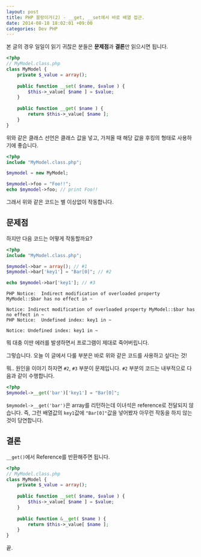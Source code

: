 ```yaml
---
layout: post
title: PHP 꼴랑이거(2) - __get, __set에서 바로 배열 접근.
date: 2014-08-18 18:02:01 +09:00
categories: Dev PHP
---
```


본 글의 경우 일일이 읽기 귀찮은 분들은 **문제점**과 **결론**만 읽으시면 됩니다.


```php
<?php
// MyModel.class.php
class MyModel {
	private $_value = array();
    
    public function __set( $name, $value ) {
    	$this->_value[ $name ] = $value;
    }
    
    public function __get( $name ) {
    	return $this->_value[ $name ];
    }
}
```

위와 같은 클래스 선언은 클래스 값을 넣고, 가져올 때 해당 값을 후킹의 형태로 사용하기에 좋습니다.

```php
<?php
include "MyModel.class.php";

$mymodel = new MyModel;

$mymodel->foo = "Foo!!";
echo $mymodel->foo; // print Foo!!
```

그래서 위와 같은 코드는 별 이상없이 작동합니다. 

## 문제점

하지만 다음 코드는 어떻게 작동할까요?

```php
<?php
include "MyModel.class.php";

$mymodel->bar = array(); // #1
$mymodel->bar['key1'] = "Bar[0]"; // #2

echo $mymodel->bar['key1']; // #3
```

```
PHP Notice:  Indirect modification of overloaded property MyModel::$bar has no effect in ~

Notice: Indirect modification of overloaded property MyModel::$bar has no effect in ~
PHP Notice:  Undefined index: key1 in ~

Notice: Undefined index: key1 in ~
```

뭐 대충 이딴 에러를 발생하면서 프로그램이 제대로 죽어버립니다.

그렇습니다. 오늘 이 글에서 다룰 부분은 바로 위와 같은 코드를 사용하고 싶다는 것!

뭐.. 원인을 이야기 하자면 `#2`, `#3` 부분이 문제입니다. `#2` 부분의 코드는 내부적으로 다음과 같이 수행합니다.

```php
<?php
$mymodel->__get('bar')['key1'] = "Bar[0]";
```

`$mymodel->__get('bar')`은 array를 리턴하는데 이녀석은 reference로 전달되지 않습니다. 즉, 그런 배열값의 `key1`값에 `"Bar[0]"`값을 넣어봤자 아무런 작동을 하지 않는 것이 당연합니다.

## 결론

`__get()`에서 Reference를 반환해주면 됩니다.

```php
<?php
// MyModel.class.php
class MyModel {
	private $_value = array();
    
    public function __set( $name, $value ) {
    	$this->_value[ $name ] = $value;
    }
    
    public function &__get( $name ) {
    	return $this->_value[ $name ];
    }
}
```


끝.
